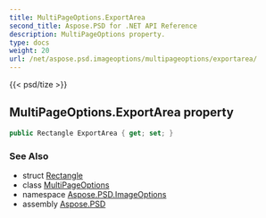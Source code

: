 ```yaml
---
title: MultiPageOptions.ExportArea
second_title: Aspose.PSD for .NET API Reference
description: MultiPageOptions property. 
type: docs
weight: 20
url: /net/aspose.psd.imageoptions/multipageoptions/exportarea/
---
```

{{< psd/tize >}}
## MultiPageOptions.ExportArea property

```csharp
public Rectangle ExportArea { get; set; }
```

### See Also

* struct [Rectangle](../../../aspose.psd/rectangle/)
* class [MultiPageOptions](../)
* namespace [Aspose.PSD.ImageOptions](../../multipageoptions/)
* assembly [Aspose.PSD](../../../)


